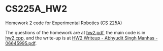 # CS225A_HW2
 Homework 2 code for Experimental Robotics (CS 225A)

 The questions of the homework are at [hw2.pdf](https://github.com/abhyudit309/CS225A_HW2/blob/main/hw2.pdf), the main code is in [hw2.cpp](https://github.com/abhyudit309/CS225A_HW2/blob/main/hw2.cpp), and the write-up is at [HW2 Writeup - Abhyudit Singh Manhas - 06645995.pdf](https://github.com/abhyudit309/CS225A_HW2/blob/main/HW2%20Writeup%20-%20Abhyudit%20Singh%20Manhas%20-%2006645995.pdf).
